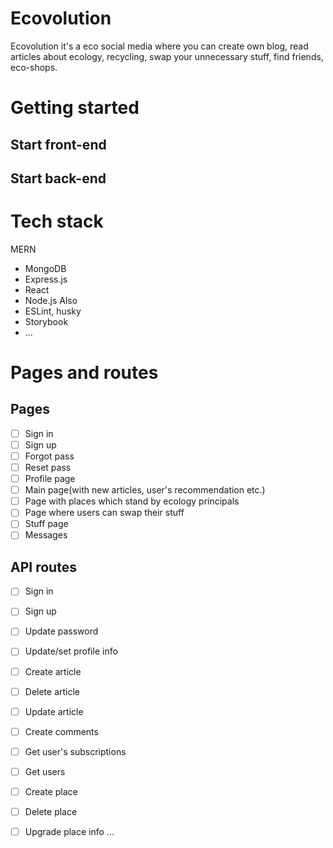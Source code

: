 # Ecovolution
Ecovolution it's a eco social media where you can create own blog, read articles about ecology, recycling, swap your unnecessary stuff, find friends, eco-shops.
# Getting started
## Start front-end
## Start back-end
# Tech stack
MERN
- MongoDB
- Express.js
- React
- Node.js
Also
- ESLint, husky
- Storybook
- ...
# Pages and routes
## Pages
- [ ] Sign in 
- [ ] Sign up
- [ ] Forgot pass
- [ ] Reset pass
- [ ] Profile page
- [ ] Main page(with new articles, user's recommendation  etc.)
- [ ] Page with places which stand by ecology principals
- [ ] Page where users can swap their stuff
- [ ] Stuff page
- [ ] Messages

## API routes
- [ ] Sign in
- [ ] Sign up
- [ ] Update password
- [ ] Update/set profile info
- [ ] Create article
- [ ] Delete article
- [ ] Update article
- [ ] Create comments
- [ ] Get user's subscriptions
- [ ] Get users
- [ ] Create place
- [ ] Delete place
- [ ] Upgrade place info
...

